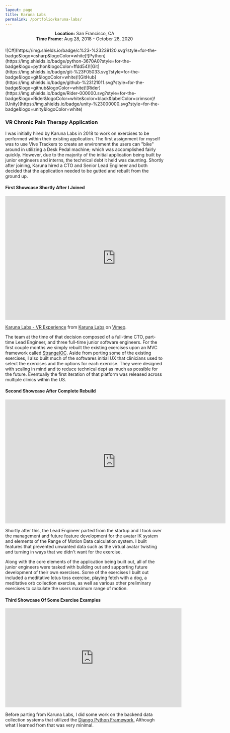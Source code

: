 ```yaml
---
layout: page
title: Karuna Labs
permalink: /portfolio/karuna-labs/
---
```


<center style="margin-bottom: 20px">
<b>Location:</b> San Francisco, CA<br>
<b>Time Frame:</b> Aug 28, 2018 - October 28, 2020  
</center>  

<div class="shields" markdown=1>
![C#](https://img.shields.io/badge/c%23-%23239120.svg?style=for-the-badge&logo=csharp&logoColor=white)![Python](https://img.shields.io/badge/python-3670A0?style=for-the-badge&logo=python&logoColor=ffdd54)![Git](https://img.shields.io/badge/git-%23F05033.svg?style=for-the-badge&logo=git&logoColor=white)![GitHub](https://img.shields.io/badge/github-%23121011.svg?style=for-the-badge&logo=github&logoColor=white)![Rider](https://img.shields.io/badge/Rider-000000.svg?style=for-the-badge&logo=Rider&logoColor=white&color=black&labelColor=crimson)![Unity](https://img.shields.io/badge/unity-%23000000.svg?style=for-the-badge&logo=unity&logoColor=white)
</div>

### VR Chronic Pain Therapy Application

I was initially hired by Karuna Labs in 2018 to work on exercises to be performed within their existing application. The first assignment for myself was to use Vive Trackers to create an environment the users can "bike" around in utilizing a Desk Pedal machine; which was accomplished fairly quickly. However, due to the majority of the initial application being built by junior engineers and interns, the technical debt it held was daunting. Shortly after joining, Karuna hired a CTO and Senior Lead Engineer and both decided that the application needed to be gutted and rebuilt from the ground up.

#### First Showcase Shortly After I Joined

<iframe src="https://player.vimeo.com/video/316010261?h=43e424808e" width="700" height="394" frameborder="0" allow="autoplay; fullscreen; picture-in-picture" allowfullscreen></iframe>
<p><a href="https://vimeo.com/316010261">Karuna Labs - VR Experience</a> from <a href="https://vimeo.com/karunalabs">Karuna Labs</a> on <a href="https://vimeo.com">Vimeo</a>.</p>

The team at the time of that decision composed of a full-time CTO, part-time Lead Engineer, and three full-time junior software engineers. For the first couple months we simply rebuilt the existing exercises upon an MVC framework called [StrangeIOC](https://strangeioc.github.io/strangeioc/). Aside from porting some of the existing exercises, I also built much of the softwares initial UX that clinicians used to select the exercises and the options for each exercise. They were designed with scaling in mind and to reduce technical dept as much as possible for the future. Eventually the first iteration of that platform was released across multiple clinics within the US.

#### Second Showcase After Complete Rebuild

<iframe width="700" height="394" src="https://www.youtube.com/embed/8Pcp8aIPzag?si=I10qrgrfvD0dJaYH" title="YouTube video player" frameborder="0" allow="accelerometer; autoplay; clipboard-write; encrypted-media; gyroscope; picture-in-picture; web-share" referrerpolicy="strict-origin-when-cross-origin" allowfullscreen></iframe>

Shortly after this, the Lead Engineer parted from the startup and I took over the management and future feature development for the avatar IK system and elements of the Range of Motion Data calculation system. I built features that prevented unwanted data such as the virtual avatar twisting and turning in ways that we didn't want for the exercise.

Along with the core elements of the application being built out, all of the junior engineers were tasked with building out and supporting future development of their own exercises. Some of the exercises I built out included a meditative lotus toss exercise, playing fetch with a dog, a meditative orb collection exercise, as well as various other preliminary exercises to calculate the users maximum range of motion.

#### Third Showcase Of Some Exercise Examples

<iframe width="560" height="315" src="https://www.youtube.com/embed/RxvDt4HkSBk?si=CDwAb-mwbBKuLakW" title="YouTube video player" frameborder="0" allow="accelerometer; autoplay; clipboard-write; encrypted-media; gyroscope; picture-in-picture; web-share" referrerpolicy="strict-origin-when-cross-origin" allowfullscreen></iframe>

Before parting from Karuna Labs, I did some work on the backend data collection systems that utilized the [Django Python Framework.](https://www.djangoproject.com/) Although what I learned from that was very minimal.

